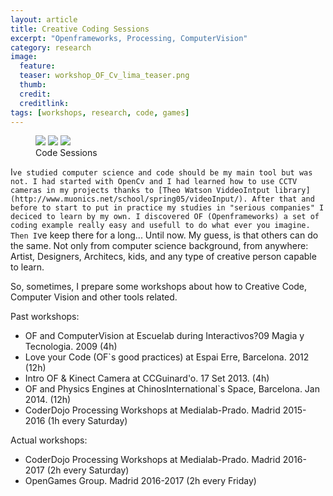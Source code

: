 ```yaml
---
layout: article
title: Creative Coding Sessions
excerpt: "Openframeworks, Processing, ComputerVision"
category: research
image: 
  feature: 
  teaser: workshop_OF_Cv_lima_teaser.png
  thumb: 
  credit: 
  creditlink: 
tags: [workshops, research, code, games]
---
```


<figure class="third">
	<img src="http://www.espaierre.net/wp-content/uploads/2012/01/IMAG0486-1024x614.jpg">
	<img src="https://c1.staticflickr.com/9/8696/28309487262_84110284cc_z.jpg">
	<img src="https://c2.staticflickr.com/6/5630/31686476856_38a4d09871_z.jpg">
	<figcaption>Code Sessions</figcaption>
</figure>

I`ve studied computer science and code should be my main tool but was not. I had started with OpenCv and I had learned how to use CCTV cameras in my projects thanks to [Theo Watson ViddeoIntput library](http://www.muonics.net/school/spring05/videoInput/). After that and before to start to put in practice my studies in "serious companies" I deciced to learn by my own. I discovered OF (Openframeworks) a set of coding example really easy and usefull to do what ever you imagine. Then I`ve keep there for a long... Until now. My guess, is that others can do the same. Not only from computer science background, from anywhere: Artist, Designers, Architecs, kids, and any type of creative person capable to learn. 

So, sometimes, I prepare some workshops about how to Creative Code, Computer Vision and other tools related.

Past workshops:

* OF and ComputerVision at Escuelab during Interactivos?09 Magia y Tecnologia. 2009 (4h)
* Love your Code (OF`s good practices) at Espai Erre, Barcelona. 2012 (12h)
* Intro OF & Kinect Camera at CCGuinard'o. 17 Set 2013. (4h)
* OF and Physics Engines at ChinosInternational`s Space, Barcelona. Jan 2014.  (12h)
* CoderDojo Processing Workshops at Medialab-Prado. Madrid 2015-2016 (1h every Saturday) 

Actual workshops:

* CoderDojo Processing Workshops at Medialab-Prado. Madrid 2016-2017 (2h every Saturday) 
* OpenGames Group. Madrid 2016-2017 (2h every Friday) 
